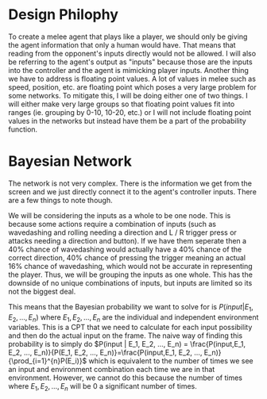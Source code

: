 # Design Philophy
To create a melee agent that plays like a player, we should only be giving the agent information that only a human would have. That means that reading from the opponent's inputs directly would not be allowed. I will also be referring to the agent's output as "inputs" because those are the inputs into the controller and the agent is mimicking player inputs. Another thing we have to address is floating point values. A lot of values in melee such as speed, position, etc. are floating point which poses a very large problem for some networks. To mitigate this, I will be doing either one of two things. I will either make very large groups so that floating point values fit into ranges (ie. grouping by 0-10, 10-20, etc.) or I will not include floating point values in the networks but instead have them be a part of the probability function.

# Bayesian Network
The network is not very complex. There is the information we get from the screen and we just directly connect it to the agent's controller inputs. There are a few things to note though. 

We will be considering the inputs as a whole to be one node. This is because some actions require a combination of inputs (such as wavedashing and rolling needing a direction and L / R trigger press or attacks needing a direction and button). If we have them seperate then a 40% chance of wavedashing would actually have a 40% chance of the correct direction, 40% chance of pressing the trigger meaning an actual 16% chance of wavedashing, which would not be accurate in representing the player. Thus, we will be grouping the inputs as one whole. This has the downside of no unique combinations of inputs, but inputs are limited so its not the biggest deal.

This means that the Bayesian probability we want to solve for is $P(input | E_1, E_2, ..., E_n)$ where $E_1, E_2, ..., E_n$ are the individual and independent environment variables. This is a CPT that we need to calculate for each input possibility and then do the actual input on the frame. The naive way of finding this probability is to simply do $P(input | E_1, E_2, ..., E_n) = \frac{P(input,E_1, E_2, ..., E_n)}{P(E_1, E_2, ..., E_n)}=\frac{P(input,E_1, E_2, ..., E_n)}{\prod_{i=1}^{n}P(E_i)}$ which is equivalent to the number of times we see an input and environment combination each time we are in that environment. However, we cannot do this because the number of times where $E_1, E_2, ..., E_n$ will be $0$ a significant number of times.